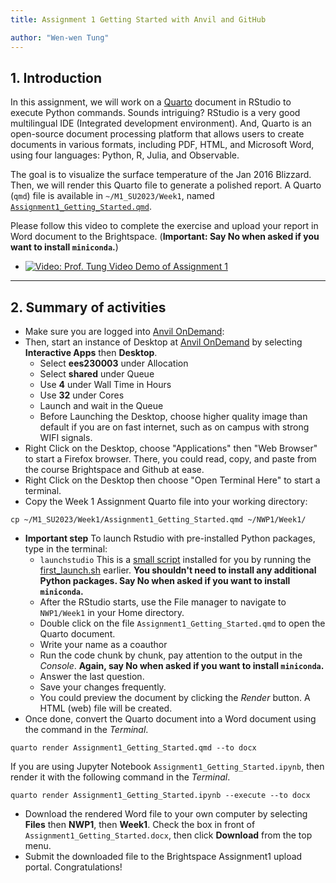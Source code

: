 ```yaml
---
title: Assignment 1 Getting Started with Anvil and GitHub

author: "Wen-wen Tung"
---
```


## 1. Introduction

In this assignment, we will work on a [Quarto](https://quarto.org/) document in RStudio to execute Python commands. Sounds intriguing? RStudio is a very good multilingual IDE (Integrated development environment). And, Quarto is an open-source document processing platform that allows users to create documents in various formats, including PDF, HTML, and Microsoft Word, using four languages: Python, R, Julia, and Observable. 

The goal is to visualize the surface temperature of the Jan 2016 Blizzard. Then, we will render this Quarto file to generate a polished report. A Quarto (`qmd`) file  is available in `~/M1_SU2023/Week1`, named [`Assignment1_Getting_Started.qmd`](Assignment1_Getting_Started.qmd). 

Please follow this video to complete the exercise and upload your report in Word document to the Brightspace. (**Important: Say No when asked if you want to install `miniconda`.**)

 - [![Video: Prof. Tung Video Demo of Assignment 1](http://img.youtube.com/vi/qKRFsKhWZVA/0.jpg)](https://mediaspace.itap.purdue.edu/media/Computing_Lab_Assignment1/1_arudt6d0 "Assignment 1 Demo")

---

## 2. Summary of activities

 -  Make sure you are logged into [Anvil OnDemand](https://ondemand.anvil.rcac.purdue.edu/):
 -  Then, start an instance of Desktop at [Anvil OnDemand](https://ondemand.anvil.rcac.purdue.edu/) by selecting **Interactive Apps** then **Desktop**.
     -  Select **ees230003** under Allocation
     -  Select **shared** under Queue 
     -  Use **4** under Wall Time in Hours
     -  Use **32** under Cores
     -  Launch and wait in the Queue
     -  Before Launching the Desktop, choose higher quality image than default if you are on fast internet, such as on campus with strong WIFI signals.
 -  Right Click on the Desktop, choose "Applications" then "Web Browser" to start a Firefox browser. There, you could read, copy, and paste from the course Brightspace and Github at ease.
 -  Right Click on the Desktop then choose "Open Terminal Here" to start a terminal.
 -  Copy the Week 1 Assignment Quarto file into your working directory:
```
cp ~/M1_SU2023/Week1/Assignment1_Getting_Started.qmd ~/NWP1/Week1/
```
 -  **Important step** To launch Rstudio with pre-installed Python packages, type in the terminal:
     - `launchstudio` This is a [small script](launchstudio.sh) installed for you by running the [first_launch.sh](first_launch.sh) earlier. **You shouldn't need to install any additional Python packages. Say No when asked if you want to install `miniconda`.**
     -  After the RStudio starts, use the File manager to navigate to `NWP1/Week1` in your Home directory.
     -  Double click on the file `Assignment1_Getting_Started.qmd` to open the Quarto document.
     -  Write your name as a coauthor
     -  Run the code chunk by chunk, pay attention to the output in the *Console*. **Again, say No when asked if you want to install `miniconda`.**
     -  Answer the last question.
     -  Save your changes frequently.
     -  You could preview the document by clicking the *Render* button. A HTML (web) file will be created.
 -  Once done, convert the Quarto document into a Word document using the command in the *Terminal*.
 
```
quarto render Assignment1_Getting_Started.qmd --to docx
```
 
If you are using Jupyter Notebook `Assignment1_Getting_Started.ipynb`, then render it with the following command in the *Terminal*.

```
quarto render Assignment1_Getting_Started.ipynb --execute --to docx
```
 
 - Download the rendered Word file to your own computer by selecting **Files** then **NWP1**, then **Week1**. Check the box in front of `Assignment1_Getting_Started.docx`, then click **Download** from the top menu.
 - Submit the downloaded file to the Brightspace Assignment1 upload portal. Congratulations!